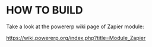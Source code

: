 # HOW TO BUILD

Take a look at the powererp wiki page of Zapier module:

https://wiki.powererp.org/index.php?title=Module_Zapier

